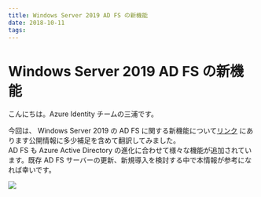 ```yaml
---
title: Windows Server 2019 AD FS の新機能
date: 2018-10-11
tags:
---
```

# Windows Server 2019 AD FS の新機能
こんにちは。Azure Identity チームの三浦です。  
  
今回は、 Windows Server 2019 の AD FS に関する新機能について[リンク](https://docs.microsoft.com/en-us/windows-server/identity/ad-fs/overview/whats-new-active-directory-federation-services-windows-server) にあります公開情報に多少補足を含めて翻訳してみました。  
AD FS も Azure Active Directory の進化に合わせて様々な機能が追加されています。既存 AD FS サーバーの更新、新規導入を検討する中で本情報が参考になれば幸いです。  
  
![](./active-directory-federation-service/2019adfs1.png)
